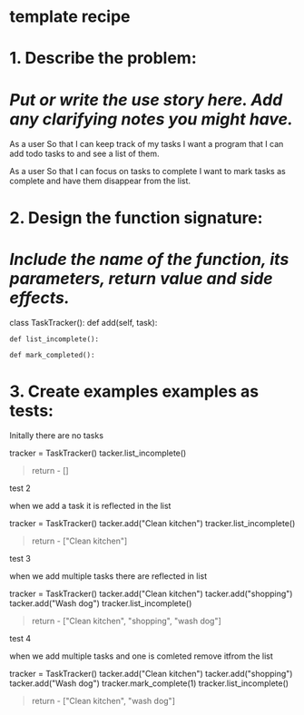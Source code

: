 # template recipe

# 1. Describe the problem:

# _Put or write the use story here. Add any clarifying notes you might have._ 
As a user
So that I can keep track of my tasks
I want a program that I can add todo tasks to and see a list of them.

As a user
So that I can focus on tasks to complete
I want to mark tasks as complete and have them disappear from the list.


# 2. Design the function signature:
# _Include the name of the function, its parameters, return value and side effects._ 

class TaskTracker():
    def add(self, task):

    def list_incomplete():

    def mark_completed():





# 3. Create examples examples as tests:

Initally there are no tasks

tracker = TaskTracker()
tacker.list_incomplete() 
> return - []

test 2

when we add a task it is reflected in the list

tracker = TaskTracker()
tacker.add("Clean kitchen") 
tracker.list_incomplete()
> return - ["Clean kitchen"]

test 3

when we add multiple tasks there are reflected in list

tracker = TaskTracker()
tacker.add("Clean kitchen") 
tacker.add("shopping")
tacker.add("Wash dog")
tracker.list_incomplete()
> return - ["Clean kitchen", "shopping", "wash dog"]

test 4

when we add multiple tasks and one is comleted remove itfrom the list 

tracker = TaskTracker()
tacker.add("Clean kitchen") 
tacker.add("shopping")
tacker.add("Wash dog")
tracker.mark_complete(1)
tracker.list_incomplete()
> return - ["Clean kitchen", "wash dog"]







    